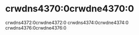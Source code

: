 # crwdns4370:0crwdne4370:0

crwdns4372:0crwdne4372:0 crwdns4374:0crwdne4374:0 crwdns4376:0crwdne4376:0